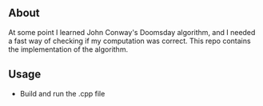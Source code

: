 ## About ##

At some point I learned John Conway's Doomsday algorithm, and I needed a fast way of checking if my computation was correct. This repo contains the implementation of the algorithm.

## Usage ##

- Build and run the .cpp file
